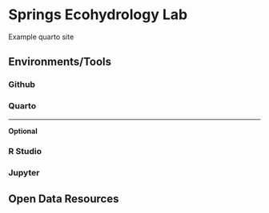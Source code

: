 # Springs Ecohydrology Lab 
Example quarto site 



## Environments/Tools

### Github

### Quarto

---
**Optional**

### R Studio

### Jupyter


## Open Data Resources

